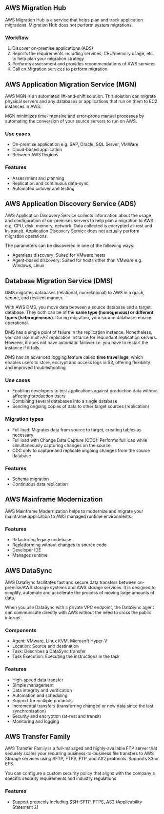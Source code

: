## AWS Migration Hub

AWS Migration Hub is a service that helps plan and track application migrations. Migration Hub does not perform system migrations.

### Workflow

1. Discover on-premise applications (ADS)
2. Reports the requirements including services, CPU/memory usage, etc. to help plan your migration strategy
3. Performs assessment and provides recommendations of AWS services
4. Call on Migration services to perform migration

## AWS Application Migration Service (MGN)

AWS MGN is an automated lift-and-shift solution. This solution can migrate physical servers and any databases or applications that run on them to EC2 instances in AWS.

MGN minimizes time-intensive and error-prone manual processes by automating the conversion of your source servers to run on AWS.

### Use cases

- On-premise application e.g. SAP, Oracle, SQL Server, VMWare
- Cloud-based application
- Between AWS Regions

### Features

- Assessment and planning
- Replication and continuous data-sync
- Automated cutover and testing

## AWS Application Discovery Service (ADS)

AWS Application Discovery Service collects information about the usage and configuration of on-premises servers to help plan a migration to AWS e.g. CPU, disk, memory, network. Data collected is encrypted at-rest and in-transit. Application Discovery Service does not actually perform migration operations.

The parameters can be discovered in one of the following ways:

- Agentless discovery: Suited for VMware hosts
- Agent-based discovery: Suited for hosts other than VMware e.g. Windows, Linux

## Database Migration Service (DMS)

DMS migrates databases (relational, nonrelational) to AWS in a quick, secure, and resilient manner.

With AWS DMS, you move data between a source database and a target database. They both can be of the **same type (homogenous) or different types (heterogeneous)**. During migration, your source database remains operational.

DMS has a single point of failure in the replication instance. Nonetheless, you can use multi-AZ replication instance for redundant replication servers. However, it does not have automatic failover i.e. you have to restart the instance if it fails.

DMS has an advanced logging feature called **time travel logs**, which enables users to store, encrypt and access logs in S3, offering flexibility and improved troubleshooting.

### Use cases

- Enabling developers to test applications against production data without affecting production users
- Combining several databases into a single database
- Sending ongoing copies of data to other target sources (replication)

### Migration types

- Full load: Migrates data from source to target, creating tables as necessary
- Full load with Change Data Capture (CDC): Performs full load while simultaneously capturing changes on the source
- CDC only to capture and replicate ongoing changes from the source database

### Features

- Schema migration
- Continuous data replication

## AWS Mainframe Modernization

AWS Mainframe Modernization helps to modernize and migrate your mainframe application to AWS managed runtime environments.

### Features

- Refactoring legacy codebase
- Replatforming without changes to source code
- Developer IDE
- Manages runtime

## AWS DataSync

AWS DataSync facilitates fast and secure data transfers between on-premise/AWS storage systems and AWS storage services. It is designed to simplify, automate and accelerate the process of moving large amounts of data.

When you use DataSync with a private VPC endpoint, the DataSync agent can communicate directly with AWS without the need to cross the public internet.

### Components

- Agent: VMware, Linux KVM, Microsoft Hyper-V
- Location: Source and destination
- Task: Describes a DataSync transfer
- Task Execution: Executing the instructions in the task

### Features

- High-speed data transfer
- Simple management
- Data integrity and verification
- Automation and scheduling
- Support for multiple protocols
- Incremental transfers (transferring changed or new data since the last synchronization)
- Security and encryption (at-rest and transit)
- Monitoring and logging

## AWS Transfer Family

AWS Transfer Family is a full-managed and highly-available FTP server that securely scales your recurring business-to-business file transfers to AWS Storage services using SFTP, FTPS, FTP, and AS2 protocols. Supports S3 or EFS.

You can configure a custom security policy that aligns with the company's specific security requirements and industry regulations.

### Features

- Support protocols including SSH-SFTP, FTPS, AS2 (Applicability Statement 2)
